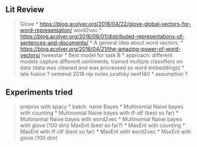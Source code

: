 ## Lit Review
 > Glove
	* https://blog.acolyer.org/2016/04/22/glove-global-vectors-for-word-representation/
 > word2vec
	* https://blog.acolyer.org/2016/06/01/distributed-representations-of-sentences-and-documents/
	* A general idea about word vectors:
	* https://blog.acolyer.org/2016/04/21/the-amazing-power-of-word-vectors/
 > tweestar
	* Best model for task B
	* approach: different models capture different sentiments. trained multiple classifiers on data (data was cleaned and was processed as word embeddings)
	* late fusion ?
 > semeval 2016
 > nlp notes
 > jurafsky
 > sent140
	* assumption
 > ?
 
 ## Experiments tried
 > prepros with spacy
	* batch.
 > naive Bayes
	*  Multinomial Naive bayes with counting
	*  Multinomial Naive bayes with tf-idf (best so far)
	*  Multinomial Naive bayes with word2vec
	*  Multinomial Naive bayes with glove (100 dim)
 > MaxEnt (best so far?)
	*  MaxEnt  with counting
	*  MaxEnt with tf-idf (best so far)
	*  MaxEnt with word2vec
	*  MaxEnt with glove (100 dim)

 
